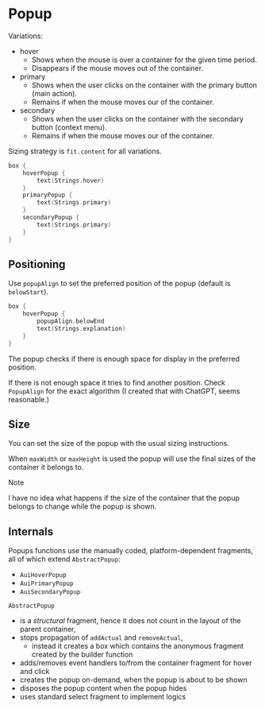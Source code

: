 # Popup

Variations:

- hover
    - Shows when the mouse is over a container for the given time period.
    - Disappears if the mouse moves out of the container.
- primary
    - Shows when the user clicks on the container with the primary button (main action).
    - Remains if when the mouse moves our of the container.
- secondary
    - Shows when the user clicks on the container with the secondary button (context menu).
    - Remains if when the mouse moves our of the container.

Sizing strategy is `fit.content` for all variations.

```kotlin
box {
    hoverPopup {
        text(Strings.hover)
    }
    primaryPopup {
        text(Strings.primary)
    }
    secondaryPopup {
        text(Strings.primary)
    }
}
```

## Positioning

Use `popupAlign` to set the preferred position of the popup (default is `belowStart`).

```kotlin
box {
    hoverPopup {
        popupAlign.belowEnd
        text(Strings.explanation)
    }
}
```

The popup checks if there is enough space for display in the preferred position.

If there is not enough space it tries to find another position. Check `PopupAlign`
for the exact algorithm (I created that with ChatGPT, seems reasonable.)

## Size

You can set the size of the popup with the usual sizing instructions.

When `maxWidth` or `maxHeight` is used the popup will use the final sizes of
the container it belongs to.

> [!NOTE]
>
> I have no idea what happens if the size of the container that the popup belongs
> to change while the popup is shown.
>

## Internals

Popups functions use the manually coded, platform-dependent fragments, all of which extend `AbstractPopup`:

- `AuiHoverPopup`
- `AuiPrimaryPopup`
- `AuiSecondaryPopup`

`AbstractPopup`

- is a *structural* fragment, hence it does not count in the layout of the parent container,
- stops propagation of `addActual` and `removeActual`,
    - instead it creates a box which contains the anonymous fragment created by the builder function
- adds/removes event handlers to/from the container fragment for hover and click
- creates the popup on-demand, when the popup is about to be shown
- disposes the popup content when the popup hides
- uses standard select fragment to implement logics